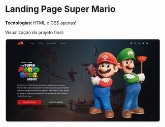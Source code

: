 <h1>Landing Page Super Mario</h1>
<p><strong>Tecnologias: </strong> HTML e CSS apenas!</p>
<p>Visualização do projeto final:</p>
<img src="assets/preview.png">